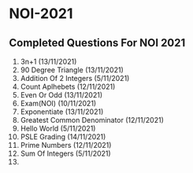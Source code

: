 # NOI-2021

## Completed Questions For NOI 2021

1. 3n+1 (13/11/2021)
2. 90 Degree Triangle (13/11/2021)
3. Addition Of 2 Integers (5/11/2021)
4. Count Aplhebets (12/11/2021)
5. Even Or Odd (13/11/2021)
6. Exam(NOI) (10/11/2021)
7. Exponentiate (13/11/2021)
8. Greatest Common Denominator (12/11/2021)
12. Hello World (5/11/2021)
13. PSLE Grading (14/11/2021)
14. Prime Numbers (12/11/2021)
15. Sum Of Integers (5/11/2021)
16. 

